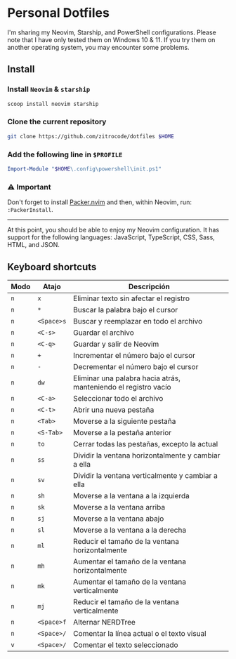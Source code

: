 # Personal Dotfiles

I'm sharing my Neovim, Starship, and PowerShell configurations. Please note that I have only tested them on Windows 10 & 11. If you try them on another operating system, you may encounter some problems.

## Install

### Install `Neovim` & `starship`

```bash
scoop install neovim starship
```

### Clone the current repository

```bash
git clone https://github.com/zitrocode/dotfiles $HOME
```

### Add the following line in `$PROFILE`

```PowerShell
Import-Module "$HOME\.config\powershell\init.ps1"
```

### ⚠ Important

Don't forget to install [Packer.nvim](https://github.com/wbthomason/packer.nvim) and then, within Neovim, run: `:PackerInstall`.

---

At this point, you should be able to enjoy my Neovim configuration. It has support for the following languages: JavaScript, TypeScript, CSS, Sass, HTML, and JSON.

## Keyboard shortcuts

| Modo | Atajo      | Descripción                                                     |
| ---- | ---------- | --------------------------------------------------------------- |
| `n`  | `x`        | Eliminar texto sin afectar el registro                          |
| `n`  | `*`        | Buscar la palabra bajo el cursor                                |
| `n`  | `<Space>s` | Buscar y reemplazar en todo el archivo                          |
| `n`  | `<C-s>`    | Guardar el archivo                                              |
| `n`  | `<C-q>`    | Guardar y salir de Neovim                                       |
| `n`  | `+`        | Incrementar el número bajo el cursor                            |
| `n`  | `-`        | Decrementar el número bajo el cursor                            |
| `n`  | `dw`       | Eliminar una palabra hacia atrás, manteniendo el registro vacío |
| `n`  | `<C-a>`    | Seleccionar todo el archivo                                     |
| `n`  | `<C-t>`    | Abrir una nueva pestaña                                         |
| `n`  | `<Tab>`    | Moverse a la siguiente pestaña                                  |
| `n`  | `<S-Tab>`  | Moverse a la pestaña anterior                                   |
| `n`  | `to`       | Cerrar todas las pestañas, excepto la actual                    |
| `n`  | `ss`       | Dividir la ventana horizontalmente y cambiar a ella             |
| `n`  | `sv`       | Dividir la ventana verticalmente y cambiar a ella               |
| `n`  | `sh`       | Moverse a la ventana a la izquierda                             |
| `n`  | `sk`       | Moverse a la ventana arriba                                     |
| `n`  | `sj`       | Moverse a la ventana abajo                                      |
| `n`  | `sl`       | Moverse a la ventana a la derecha                               |
| `n`  | `ml`       | Reducir el tamaño de la ventana horizontalmente                 |
| `n`  | `mh`       | Aumentar el tamaño de la ventana horizontalmente                |
| `n`  | `mk`       | Aumentar el tamaño de la ventana verticalmente                  |
| `n`  | `mj`       | Reducir el tamaño de la ventana verticalmente                   |
| `n`  | `<Space>f` | Alternar NERDTree                                               |
| `n`  | `<Space>/` | Comentar la línea actual o el texto visual                      |
| `v`  | `<Space>/` | Comentar el texto seleccionado                                  |
